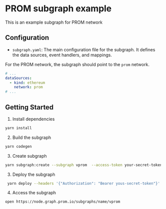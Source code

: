 # PROM subgraph example

This is an example subgraph for PROM network

## Configuration

- `subgraph.yaml`: The main configuration file for the subgraph. It defines the data sources, event handlers, and mappings.

For the PROM network, the subgraph should point to the `prom` network.

```yaml
# ...
dataSources:
  - kind: ethereum
    network: prom
# ...
```

## Getting Started

1. Install dependencies

```bash
yarn install
```

2. Build the subgraph

```bash
yarn codegen
```

3. Create subgraph

```bash
yarn subgraph:create --subgraph vprom  --access-token your-secret-token
```

3. Deploy the subgraph

```bash
 yarn deploy --headers '{"Authorization": "Bearer yous-secret-token"}'  --deploy-key your-secret-token
```

4. Access the subgraph

```bash
open https://node.graph.prom.io/subgraphs/name/vprom
```
